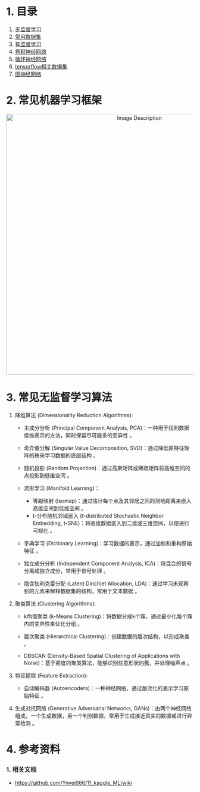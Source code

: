 # 1. 目录

1. [无监督学习](/02_GPT/03_MachLearn/3-001.md)
2. [常用数据集](/02_GPT/03_MachLearn/3-002.md)
3. [有监督学习](/02_GPT/03_MachLearn/3-003.md)
4. [卷积神经网络](/02_GPT/03_MachLearn/3-004.md)
5. [循环神经网络](/02_GPT/03_MachLearn/3-005.md)
6. [tensorflow相关数据集](/02_GPT/03_MachLearn/3-006.md)
7. [图神经网络](/02_GPT/03_MachLearn/3-007.md)


# 2. 常见机器学习框架

<p align="center">
<img src="https://19640810.xyz/05_image/01_imageHost/20240927-152207.png" alt="Image Description" width="700">
</p>



# 3. 常见无监督学习算法

1. 降维算法 (Dimensionality Reduction Algorithms):

   - 主成分分析 (Principal Component Analysis, PCA)：一种用于找到数据低维表示的方法，同时保留尽可能多的变异性 。

   - 奇异值分解 (Singular Value Decomposition, SVD)：通过降低原特征矩阵的秩来学习数据的底层结构 。

   - 随机投影 (Random Projection)：通过高斯矩阵或稀疏矩阵将高维空间的点投影到低维空间 。

   - 流形学习 (Manifold Learning)：
     - 等距映射 (Isomap)：通过估计每个点及其邻居之间的测地距离来嵌入高维空间到低维空间 。
     - t-分布随机邻域嵌入 (t-distributed Stochastic Neighbor Embedding, t-SNE)：将高维数据嵌入到二维或三维空间，以便进行可视化 。

   - 字典学习 (Dictionary Learning)：学习数据的表示，通过加权和重构原始特征 。

   - 独立成分分析 (Independent Component Analysis, ICA)：将混合的信号分离成独立成分，常用于信号处理 。

   - 隐含狄利克雷分配 (Latent Dirichlet Allocation, LDA)：通过学习未观察到的元素来解释数据集的结构，常用于文本数据 。

2. 聚类算法 (Clustering Algorithms):

   - k均值聚类 (k-Means Clustering)：将数据分成k个簇，通过最小化每个簇内的变异性来优化分组 。

   - 层次聚类 (Hierarchical Clustering)：创建数据的层次结构，以形成聚类 。

   - DBSCAN (Density-Based Spatial Clustering of Applications with Noise)：基于密度的聚类算法，能够识别任意形状的簇，并处理噪声点 。

3. 特征提取 (Feature Extraction):

   - 自动编码器 (Autoencoders)：一种神经网络，通过层次化的表示学习原始特征 。

4. 生成对抗网络 (Generative Adversarial Networks, GANs)：由两个神经网络组成，一个生成数据，另一个判别数据，常用于生成接近真实的数据或进行异常检测 。


# 4. 参考资料

### 1. 相关文档

- https://github.com/Yiwei666/11_kaggle_ML/wiki














